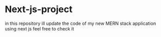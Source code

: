 # Next-js-project
in this repository ill update the code of my new MERN stack application using next js feel free to check it
